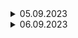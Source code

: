 
<details>
  <summary>05.09.2023</summary>
  
## Linux'ın dizin yapısı

![alt text](images/lin-tree.png)

-------------------

## 32 bit işlemci ile 64 bit işlemci arasındaki fark

İşlemcinin her bir döngüde işleyebileceği stringin boyutunu ifade eder. 32 bit işlemcisi olan bir bilgiisayara sadece 32 bit e göre yazılmış işletim sistemi yüklenebilir. 

## x86 ve x64 nedir

x86 işlemci üreten intel firmasının ürettiği işlemci modelinden ismini almaktadır. 8086 ve 8088 işlemci mimarisi ailelerinden ismini almaktadır. Aslında bu kavram mimarini adıdır. 62 bit işlemciler için de aynı mimari kullanılmış ve ilk başlarda x86-64 olarak adlandırılan bu işlemciler bir süre sonra x64 olarak kullanılmıştır.

## terminal ile shell farkı nedir

Terminal shell ile konuşan bir ön uygulamadır. Input olarak komutları alır ve shell'e iletir. Shell gelen komutu işler ve terminal iletir. (interpretter komut işleyici bash) 

-----------------

* Her kullanıcın linux üzerinde home folder'ı vardır. Linux multiuser kullanıma uygun bir işletim sistemidir. ~ işareti home folder'ını ifade eder.

* Linux'ta hersey bir dosyadir. 

* ls -l komutu ile gelen outputun başında d var ise bu klasor olduğunu ifade eder. l var ise link olduğunu ifade eder. Hiçbir şey yoksa dosya anlamına gelir.

![alt text](images/1.png)

------------

* Linux'ta bir komut girdiğimiz zaman $PATH env variable'ına atanmış değerde çalıştırılacak uygulamayı arar. Aşağıdaki şekilde sıra ile tüm dizinlere bakar ve uygulamayı bulduğunda çalıştırır.

![alt text](images/path.png)
</details>


<details>
  <summary>06.09.2023</summary>
  
  * Linux tarafında linkleme ile windows'taki shortcut'a benzer bir yapı oluşturabiliriz. İki tip linkleme yapabiliriz. İlki soft (sembolik) ikincisi hard linktir. Dosyanın soft link olduğunu önündeki l harfinden anlayabilir ya da soft link için neye linkli olduğunu ok ile görebiliriz. Hard linkte l harfi satır başında  olmaz. Linklerin başka bir temel amacına örnek olarak; bir uyglamanın ilk versiyonunda ayarların bir x dizininde tutulduğunu varsayalım. Bu uygulamayı kullanacak diğer uygulamalar ayalar dosyalarını x dizininden alacak şekilde configure edilmiş olur. Sonraki versiyonlarda ayarları fakrlı bir dizine taşıdığımızda uygulamalar hala ayarları x te arayacakları için bu dizin içine linkleme yapabiliriz. Hem dosya hem de klasör için linkleme yapabiliriz. 



  * link dosya silinir ise ana dosya silinmez. 

  * ana dosya silinirse link dosya silinir. (ls ile listeleniyor olur ama içine girmeye çalıştığında dosya yok hatası verir) 
  ![alt text](images/link.png)

### vim 

* https://vim.rtorr.com/lang/tr cheat sheet

* Vim ile dosya editleme yapabiliriz. i harfi ile insert moduna geçip değişiklik yapabilir. esc ile düzenleme modundan çıkabiliriz. kayıt edip çıkmak için ise wq! kullanırız.

* Set nu ile satıların numaralarını gösterir. Tersi set nonu'dur.

</details>
